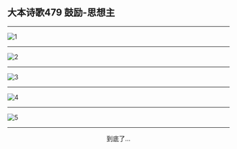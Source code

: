 
## 大本诗歌479 鼓励-思想主
        
<div id="aplayer0"></div>

---

<img alt="1" data-original="/data/d0478/1">

---

<img alt="2" data-original="/data/d0478/2">

---

<img alt="3" data-original="/data/d0478/3">

---

<img alt="4" data-original="/data/d0478/4">

---

<img alt="5" data-original="/data/d0478/5">

---

<p style="text-align: center">到底了...</p>

<script src="/js/dist-view.js"></script>

<script>
MAIN.id = 'd0478';
        
const ap0 = new APlayer({
    container: document.getElementById('aplayer0'),
    volume: 1,
    loop: 'none',
    preload: 'none',
    audio: [{
        name: '大本诗歌479.mp3',
        artist: '大本诗歌',
        url: 'https://res.wx.qq.com/voice/getvoice?mediaid=MzI0NTk3MDM5M18yMjQ3NDkzNDYy',
        cover: '/favicon'
    }]
});
</script>
